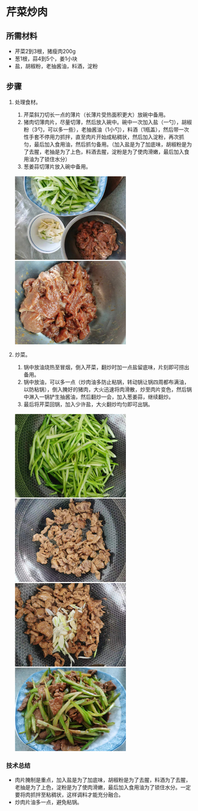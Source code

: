 # 芹菜炒肉

## 所需材料

* 芹菜2到3根，猪瘦肉200g
* 葱1根，蒜4到5个，姜1小块
* 盐，胡椒粉，老抽酱油，料酒，淀粉

## 步骤

1. 处理食材。
    1. 芹菜斜刀切长一点的薄片（长薄片受热面积更大）放碗中备用。
    1. 猪肉切薄肉片，尽量切薄，然后放入碗中。碗中一次加入盐（一勺），胡椒粉（3勺，可以多一些），老抽酱油（1小勺），料酒（1瓶盖），然后带一次性手套不停用力抓拌，直至肉片开始成粘稠状，然后加入淀粉，再次抓匀，最后加入食用油，然后抓匀备用。（加入盐是为了加底味，胡椒粉是为了去腥，老抽是为了上色，料酒去腥，淀粉是为了使肉滑嫩，最后加入食用油为了锁住水分）
    1. 葱姜蒜切薄片放入碗中备用。

    <br />
    <img src="../img/celery_pork1.jpeg" width="300" />
    <img src="../img/celery_pork2.jpeg" width="300" />

2. 炒菜。
    1. 锅中放油烧热至冒烟，倒入芹菜，翻炒时加一点盐留底味，片刻即可捞出备用。
    2. 锅中放油，可以多一点（炒肉油多防止粘锅，转动锅让锅四周都布满油，以防粘锅），倒入腌好的猪肉，大火迅速将肉滑散，炒至肉片变色，然后锅中淋入一锅铲生抽酱油，然后翻炒一会，加入葱姜蒜，继续翻炒。
    3. 最后将芹菜回锅，加入少许盐，大火翻炒均匀即可出锅。

    <br />
    <img src="../img/celery_pork3.jpeg" width="300" />
    <img src="../img/celery_pork4.jpeg" width="300" />
    <img src="../img/celery_pork5.jpeg" width="300" />
    <img src="../img/celery_pork6.jpeg" width="300" />

### 技术总结

* 肉片腌制是重点，加入盐是为了加底味，胡椒粉是为了去腥，料酒为了去腥，老抽是为了上色，淀粉是为了使肉滑嫩，最后加入食用油为了锁住水分。一定要将肉抓拌至粘稠状，这样调料才能充分融合。
* 炒肉片油多一点，避免粘锅。
